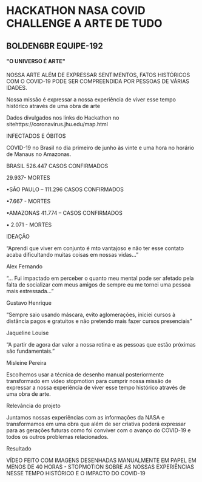 # HACKATHON NASA COVID CHALLENGE A ARTE DE TUDO

## BOLDEN6BR         EQUIPE-192

#### "O UNIVERSO É ARTE"  

NOSSA ARTE ALÉM DE EXPRESSAR SENTIMENTOS, FATOS HISTÓRICOS COM O COVID-19 PODE SER COMPREENDIDA POR PESSOAS DE VÁRIAS IDADES.

Nossa missão é expressar a nossa experiência de viver esse tempo histórico através de uma obra de arte

Dados divulgados nos links do Hackathon no sitehttps://coronavirus.jhu.edu/map.html

INFECTADOS E ÓBITOS

COVID-19 no Brasil no dia primeiro de junho às vinte e uma hora no horário de Manaus no Amazonas.

BRASIL 526.447 CASOS CONFIRMADOS

29.937- MORTES

•SÃO PAULO – 111.296 CASOS CONFIRMADOS

•7.667 - MORTES

•AMAZONAS  41.774 – CASOS CONFIRMADOS

• 2.071 - MORTES

IDEAÇÃO

“Aprendi que viver em conjunto é mto vantajoso e não ter esse contato acaba dificultando muitas coisas em nossas vidas...”

Alex Fernando

“... Fui impactado em perceber o quanto meu mental pode ser afetado pela falta de socializar com meus amigos de sempre eu me tornei uma pessoa mais estressada...”

Gustavo Henrique

“Sempre saio usando máscara, evito aglomerações, iniciei cursos à distância pagos e gratuitos e não pretendo mais fazer cursos presenciais”

Jaqueline Louise

“A partir de agora dar valor a nossa rotina e as pessoas que estão próximas são fundamentais.”

Misleine Pereira

Escolhemos usar a técnica de desenho manual posteriormente transformado em vídeo stopmotion para cumprir nossa missão de expressar a nossa experiência de viver esse tempo histórico através de uma obra de arte.

Relevância do projeto

Juntamos nossas experiências com as informações da NASA e transformamos em uma obra que além de ser criativa poderá expressar para as gerações futuras como foi conviver com o avanço do COVID-19 e todos os outros problemas relacionados.

Resultado

VÍDEO FEITO COM IMAGENS DESENHADAS MANUALMENTE EM PAPEL EM MENOS DE 40 HORAS - STOPMOTION SOBRE AS NOSSAS EXPERIÊNCIAS NESSE TEMPO HISTÓRICO E O IMPACTO DO COVID-19
